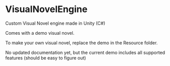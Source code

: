 # VisualNovelEngine

Custom Visual Novel engine made in Unity (C#)

Comes with a demo visual novel.

To make your own visual novel, replace the demo in the Resource folder.

No updated documentation yet, but the current demo includes all supported features (should be easy to figure out)
